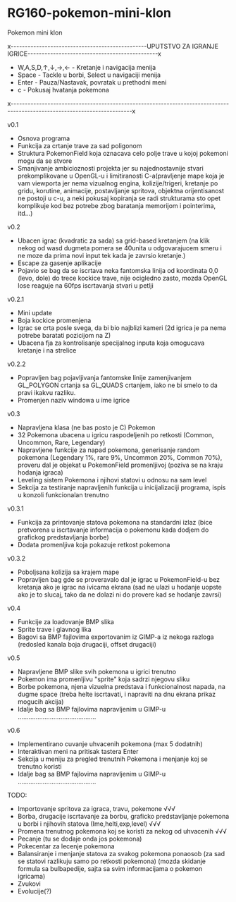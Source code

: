 # RG160-pokemon-mini-klon
Pokemon mini klon

x------------------------------------------------UPUTSTVO ZA IGRANJE IGRICE----------------------------------------------x

- W,A,S,D,↑,↓,→,← - Kretanje i navigacija menija
- Space - Tackle u borbi, Select u navigaciji menija
- Enter - Pauza/Nastavak, povratak u prethodni meni
- c - Pokusaj hvatanja pokemona

x-------------------------------------------------------------------------------------------------------------------------x

v0.1
- Osnova programa
- Funkcija za crtanje trave za sad poligonom
- Struktura PokemonField koja oznacava celo polje trave u kojoj pokemoni mogu da se stvore
- Smanjivanje ambicioznosti projekta jer su najednostavnije stvari prekomplikovane u OpenGL-u i limitiranosti C-a(pravljenje mape koja je vam viewporta jer nema vizualnog engina, kolizije/trigeri, kretanje po gridu, korutine, animacije, postavljanje spritova, objektna orijentisanost ne postoji u c-u, a neki pokusaj kopiranja se radi strukturama sto opet komplikuje kod bez potrebe zbog baratanja memorijom i pointerima, itd...)

v0.2
- Ubacen igrac (kvadratic za sada) sa grid-based kretanjem (na klik nekog od wasd dugmeta pomera se 40unita u odgovarajucem smeru i ne moze da prima novi input tek kada je zavrsio kretanje.)
- Escape za gasenje aplikacije
- Pojavio se bag da se iscrtava neka fantomska linija od koordinata 0,0 (levo, dole) do trece kockice trave, nije ocigledno zasto, mozda OpenGL lose reaguje na 60fps iscrtavanja stvari u petlji

v0.2.1
- Mini update
- Boja kockice promenjena
- Igrac se crta posle svega, da bi bio najblizi kameri (2d igrica je pa nema potrebe baratati pozicijom na Z)
- Ubacena fja za kontrolisanje specijalnog inputa koja omogucava kretanje i na strelice

v0.2.2
- Popravljen bag pojavljivanja fantomske linije zamenjivanjem GL_POLYGON crtanja sa GL_QUADS crtanjem, iako ne bi smelo to da pravi ikakvu razliku.
- Promenjen naziv windowa u ime igrice

v0.3
- Napravljena klasa (ne bas posto je C) Pokemon
- 32 Pokemona ubacena u igricu raspodeljenih po retkosti (Common, Uncommon, Rare, Legendary)
- Napravljene funkcije za napad pokemona, generisanje random pokemona (Legendary 1%, rare 9%, Uncommon 20%, Common 70%), proveru dal je objekat u PokemonField promenljivoj (poziva se na kraju hodanja igraca)
- Leveling sistem Pokemona i njihovi statovi u odnosu na sam level
- Sekcija za testiranje napravljenih funkcija u inicijalizaciji programa, ispis u konzoli funkcionalan trenutno

v0.3.1
- Funkcija za printovanje statova pokemona na standardni izlaz (bice pretvorena u iscrtavanje informacija o pokemonu kada dodjem do grafickog predstavljanja borbe)
- Dodata promenljiva koja pokazuje retkost pokemona

v0.3.2
- Poboljsana kolizija sa krajem mape
- Popravljen bag gde se proveravalo dal je igrac u PokemonField-u bez kretanja ako je igrac na ivicama ekrana (sad ne ulazi u hodanje uopste ako je to slucaj, tako da ne dolazi ni do provere kad se hodanje zavrsi)

v0.4
- Funkcije za loadovanje BMP slika
- Sprite trave i glavnog lika
- Bagovi sa BMP fajlovima exportovanim iz GIMP-a iz nekoga razloga (redosled kanala boja drugaciji, offset drugaciji)

v0.5
- Napravljene BMP slike svih pokemona u igrici trenutno
- Pokemon ima promenljivu "sprite" koja sadrzi njegovu sliku
- Borbe pokemona, njena vizuelna predstava i funkcionalnost napada, na dugme space (treba helte iscrtavati, i napraviti na dnu ekrana prikaz mogucih akcija)
- Idalje bag sa BMP fajlovima napravljenim u GIMP-u ............................................

v0.6
- Implementirano cuvanje uhvacenih pokemona (max 5 dodatnih)
- Interaktivan meni na pritisak tastera Enter
- Sekcija u meniju za pregled trenutnih Pokemona i menjanje koj se trenutno koristi
- Idalje bag sa BMP fajlovima napravljenim u GIMP-u ............................................

TODO:
- Importovanje spritova za igraca, travu, pokemone √√√
- Borba, drugacije iscrtavanje za borbu, graficko predstavljanje pokemona u borbi i njihovih statova (Ime,helti,exp,level) √√√
- Promena trenutnog pokemona koj se koristi za nekog od uhvacenih √√√
- Pecanje (tu se dodaje onda jos pokemona)
- Pokecentar za lecenje pokemona
- Balansiranje i menjanje statova za svakog pokemona ponaosob (za sad se statovi razlikuju samo po retkosti pokemona) (mozda skidanje formula sa bulbapedije, sajta sa svim informacijama o pokemon igricama)
- Zvukovi
- Evolucije(?)

